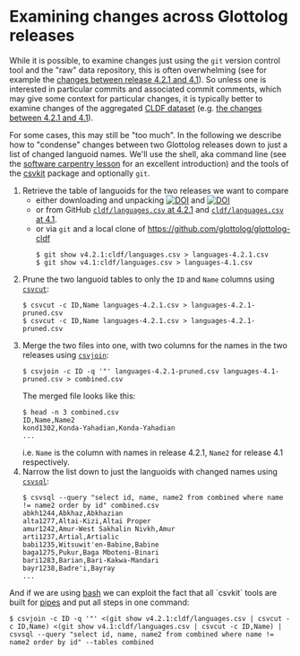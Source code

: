 # Examining changes across Glottolog releases

While it is possible, to examine changes just using the `git` version control tool and the "raw" data repository,
this is often overwhelming (see for example the [changes between release 4.2.1 and 4.1](https://github.com/glottolog/glottolog/compare/v4.1...v4.2.1)).
So unless one is interested in particular commits and associated commit comments, which may give some context for particular changes,
it is typically better to examine changes of the aggregated [CLDF dataset](https://github.com/glottolog/glottolog-cldf) 
(e.g. [the changes between 4.2.1 and 4.1](https://github.com/glottolog/glottolog-cldf/compare/v4.1...v4.2.1)).

For some cases, this may still be "too much". In the following we describe how to "condense" changes between two
Glottolog releases down to just a list of changed languoid names. We'll use the shell, aka command line
(see the [software carpentry lesson](https://swcarpentry.github.io/shell-novice/) for an excellent introduction) 
and the tools of the [csvkit](https://csvkit.readthedocs.io/en/1.0.2/index.html) package and optionally `git`.

1. Retrieve the table of languoids for the two releases we want to compare
   - either downloading and unpacking [![DOI](https://zenodo.org/badge/DOI/10.5281/zenodo.3754594.svg)](https://doi.org/10.5281/zenodo.3754594)
     and [![DOI](https://zenodo.org/badge/DOI/10.5281/zenodo.3554966.svg)](https://doi.org/10.5281/zenodo.3554966)
   - or from GitHub [`cldf/languages.csv` at 4.2.1](https://github.com/glottolog/glottolog-cldf/blob/v4.2.1/cldf/languages.csv) and 
     [`cldf/languages.csv` at 4.1](https://github.com/glottolog/glottolog-cldf/blob/v4.1/cldf/languages.csv).
   - or via `git` and a local clone of https://github.com/glottolog/glottolog-cldf
     ```shell script
     $ git show v4.2.1:cldf/languages.csv > languages-4.2.1.csv
     $ git show v4.1:cldf/languages.csv > languages-4.1.csv
     ```
2. Prune the two languoid tables to only the `ID` and `Name` columns using [`csvcut`](https://csvkit.readthedocs.io/en/1.0.2/scripts/csvcut.html):
   ```
   $ csvcut -c ID,Name languages-4.2.1.csv > languages-4.2.1-pruned.csv
   $ csvcut -c ID,Name languages-4.2.1.csv > languages-4.2.1-pruned.csv
   ```
3. Merge the two files into one, with two columns for the names in the two releases using [`csvjoin`](https://csvkit.readthedocs.io/en/1.0.2/scripts/csvjoin.html):
   ```
   $ csvjoin -c ID -q '"' languages-4.2.1-pruned.csv languages-4.1-pruned.csv > combined.csv
   ```
   The merged file looks like this:
   ```
   $ head -n 3 combined.csv 
   ID,Name,Name2
   kond1302,Konda-Yahadian,Konda-Yahadian
   ...
   ```
   i.e. `Name` is the column with names in release 4.2.1, `Name2` for release 4.1 respectively.
4. Narrow the list down to just the languoids with changed names using [`csvsql`](https://csvkit.readthedocs.io/en/1.0.2/scripts/csvsql.html):
   ```
   $ csvsql --query "select id, name, name2 from combined where name != name2 order by id" combined.csv 
   abkh1244,Abkhaz,Abkhazian
   alta1277,Altai-Kizi,Altai Proper
   amur1242,Amur-West Sakhalin Nivkh,Amur
   arti1237,Artial,Artialic
   babi1235,Witsuwit'en-Babine,Babine
   baga1275,Pukur,Baga Mboteni-Binari
   bari1283,Barian,Bari-Kakwa-Mandari
   bayr1238,Badre'i,Bayray
   ...
   ```

And if we are using [bash](https://en.wikipedia.org/wiki/Bash_(Unix_shell)) we can exploit the fact that all
`csvkit` tools are built for [pipes](https://swcarpentry.github.io/shell-novice/04-pipefilter/index.html) and
put all steps in one command:
```
$ csvjoin -c ID -q '"' <(git show v4.2.1:cldf/languages.csv | csvcut -c ID,Name) <(git show v4.1:cldf/languages.csv | csvcut -c ID,Name) | csvsql --query "select id, name, name2 from combined where name != name2 order by id" --tables combined
```
